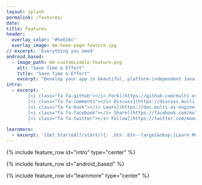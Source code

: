 ```yaml
---
layout: splash
permalink: /features/
date:
title: Features
header:
  overlay_color: "#5e616c"
  overlay_image: mm-home-page-feature.jpg
// excerpt: 'Everything you need'
android_based:
  - image_path: mm-customizable-feature.png
    alt: "Save Time & Effort"
    title: "Save Time & Effort"
    excerpt: "Develop your app in beautiful, platform-independent Java code, and add native UIs for Android and iOS."
intro:
  - excerpt: '
        [<i class="fa fa-github"></i> Fork](https://github.com/multi-os-engine){: .btn .btn--large .btn--github}&nbsp;
        [<i class="fa fa-comments"></i> Discuss](https://discuss.multi-os-engine.org){: .btn .btn--large .btn--forum}&nbsp;
        [<i class="fa fa-book"></i> Learn](https://doc.multi-os-engine.org){: .btn .btn--large .btn--doc}&nbsp; 
        [<i class="fa fa-facebook"></i> Share](https://facebook.com/multi.os.engine){: .btn .btn--large .btn--facebook}&nbsp;
        [<i class="fa fa-twitter"></i> Follow](https://twitter.com/moeappdev){: .btn .btn--large .btn--twitter}
        '
learnmore:
  - excerpt: '[Get Started](/start/){: .btn .btn--large}&nbsp;[Learn More](https://doc.migeran-moe.org/){: .btn .btn--large}'
---
```


{% include feature_row id="intro" type="center" %}

{% include feature_row id="android_based" %}

{% include feature_row id="learnmore" type="center" %}
